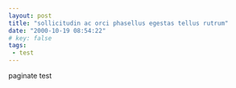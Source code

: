 ```yaml
---
layout: post
title: "sollicitudin ac orci phasellus egestas tellus rutrum"
date: "2000-10-19 08:54:22"
# key: false 
tags:
 - test
---
```

paginate test